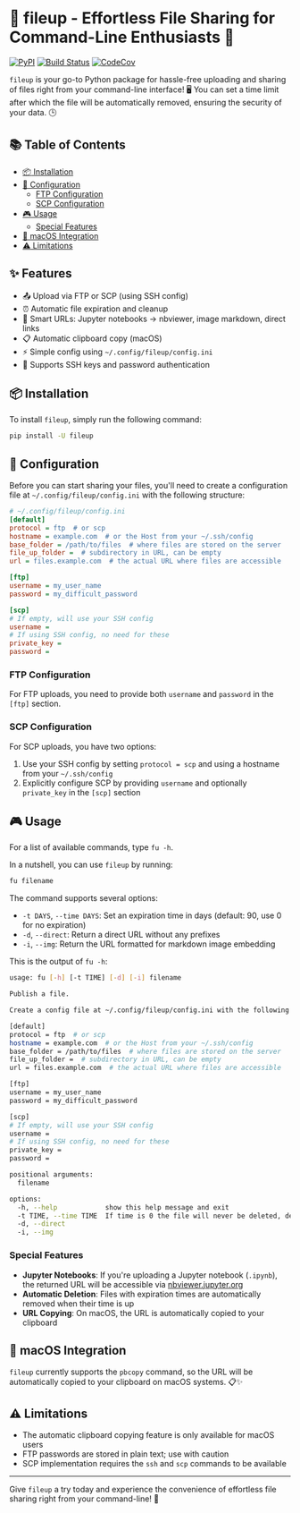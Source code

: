 # :rocket: fileup - Effortless File Sharing for Command-Line Enthusiasts :rocket:

[![PyPI](https://img.shields.io/pypi/v/fileup.svg)](https://pypi.python.org/pypi/fileup)
[![Build Status](https://github.com/basnijholt/fileup/actions/workflows/pytest.yml/badge.svg)](https://github.com/basnijholt/fileup/actions/workflows/pytest.yml)
[![CodeCov](https://codecov.io/gh/basnijholt/fileup/branch/main/graph/badge.svg)](https://codecov.io/gh/basnijholt/fileup)

`fileup` is your go-to Python package for hassle-free uploading and sharing of files right from your command-line interface! 🖥️
You can set a time limit after which the file will be automatically removed, ensuring the security of your data. 🕒

## :books: Table of Contents

<!-- START doctoc generated TOC please keep comment here to allow auto update -->
<!-- DON'T EDIT THIS SECTION, INSTEAD RE-RUN doctoc TO UPDATE -->

- [:package: Installation](#package-installation)
- [:memo: Configuration](#memo-configuration)
  - [FTP Configuration](#ftp-configuration)
  - [SCP Configuration](#scp-configuration)
- [:video_game: Usage](#video_game-usage)
  - [Special Features](#special-features)
- [:green_apple: macOS Integration](#green_apple-macos-integration)
- [:warning: Limitations](#warning-limitations)

<!-- END doctoc generated TOC please keep comment here to allow auto update -->

## ✨ Features

- 📤 Upload via FTP or SCP (using SSH config)
- ⏰ Automatic file expiration and cleanup
- 🔗 Smart URLs: Jupyter notebooks → nbviewer, image markdown, direct links
- 📋 Automatic clipboard copy (macOS)
- ⚡ Simple config using `~/.config/fileup/config.ini`
- 🔐 Supports SSH keys and password authentication

## :package: Installation

To install `fileup`, simply run the following command:

```bash
pip install -U fileup
```

## :memo: Configuration

Before you can start sharing your files, you'll need to create a configuration file at `~/.config/fileup/config.ini` with the following structure:

```ini
# ~/.config/fileup/config.ini
[default]
protocol = ftp  # or scp
hostname = example.com  # or the Host from your ~/.ssh/config
base_folder = /path/to/files  # where files are stored on the server
file_up_folder =  # subdirectory in URL, can be empty
url = files.example.com  # the actual URL where files are accessible

[ftp]
username = my_user_name
password = my_difficult_password

[scp]
# If empty, will use your SSH config
username =
# If using SSH config, no need for these
private_key =
password =

```

### FTP Configuration
For FTP uploads, you need to provide both `username` and `password` in the `[ftp]` section.

### SCP Configuration
For SCP uploads, you have two options:
1. Use your SSH config by setting `protocol = scp` and using a hostname from your `~/.ssh/config`
2. Explicitly configure SCP by providing `username` and optionally `private_key` in the `[scp]` section

## :video_game: Usage

For a list of available commands, type `fu -h`.

In a nutshell, you can use `fileup` by running:
```bash
fu filename
```

The command supports several options:
- `-t DAYS`, `--time DAYS`: Set an expiration time in days (default: 90, use 0 for no expiration)
- `-d`, `--direct`: Return a direct URL without any prefixes
- `-i`, `--img`: Return the URL formatted for markdown image embedding

This is the output of `fu -h`:
<!-- CODE:BASH:START -->
<!-- echo '```bash' -->
<!-- fu -h -->
<!-- echo '```' -->
<!-- CODE:END -->
<!-- OUTPUT:START -->
<!-- ⚠️ This content is auto-generated by `markdown-code-runner`. -->
```bash
usage: fu [-h] [-t TIME] [-d] [-i] filename

Publish a file.

Create a config file at ~/.config/fileup/config.ini with the following structure:

[default]
protocol = ftp  # or scp
hostname = example.com  # or the Host from your ~/.ssh/config
base_folder = /path/to/files  # where files are stored on the server
file_up_folder =  # subdirectory in URL, can be empty
url = files.example.com  # the actual URL where files are accessible

[ftp]
username = my_user_name
password = my_difficult_password

[scp]
# If empty, will use your SSH config
username =
# If using SSH config, no need for these
private_key =
password =

positional arguments:
  filename

options:
  -h, --help            show this help message and exit
  -t TIME, --time TIME  If time is 0 the file will never be deleted, default is 90 days.
  -d, --direct
  -i, --img
```

<!-- OUTPUT:END -->

### Special Features

- **Jupyter Notebooks**: If you're uploading a Jupyter notebook (`.ipynb`), the returned URL will be accessible via [nbviewer.jupyter.org](http://nbviewer.jupyter.org)
- **Automatic Deletion**: Files with expiration times are automatically removed when their time is up
- **URL Copying**: On macOS, the URL is automatically copied to your clipboard

## :green_apple: macOS Integration

`fileup` currently supports the `pbcopy` command, so the URL will be automatically copied to your clipboard on macOS systems. 📋✨

## :warning: Limitations

- The automatic clipboard copying feature is only available for macOS users
- FTP passwords are stored in plain text; use with caution
- SCP implementation requires the `ssh` and `scp` commands to be available

* * *

Give `fileup` a try today and experience the convenience of effortless file sharing right from your command-line! 🎉
